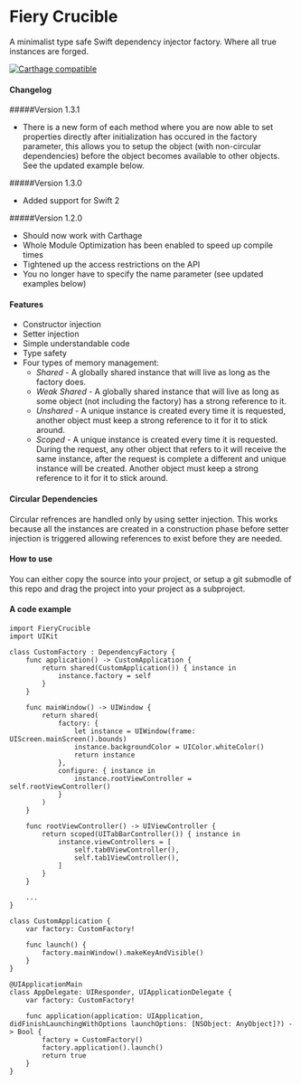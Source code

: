 Fiery Crucible
==============

A minimalist type safe Swift dependency injector factory. Where all true instances are forged.

[![Carthage compatible](https://img.shields.io/badge/Carthage-compatible-4BC51D.svg?style=flat)](https://github.com/Carthage/Carthage)

#### Changelog

#####Version 1.3.1
* There is a new form of each method where you are now able to set properties directly after initialization has occured in the factory parameter, this allows you to setup the object (with non-circular dependencies) before the object becomes available to other objects. See the updated example below.

#####Version 1.3.0
* Added support for Swift 2

#####Version 1.2.0
* Should now work with Carthage
* Whole Module Optimization has been enabled to speed up compile times
* Tightened up the access restrictions on the API
* You no longer have to specify the name parameter (see updated examples below)

#### Features
* Constructor injection
* Setter injection
* Simple understandable code
* Type safety
* Four types of memory management:
  + *Shared* - A globally shared instance that will live as long as the factory does.
  + *Weak Shared* - A globally shared instance that will live as long as some object (not including the factory) has a strong reference to it.
  + *Unshared* - A unique instance is created every time it is requested, another object must keep a strong reference to it for it to stick around.
  + *Scoped* - A unique instance is created every time it is requested. During the request, any other object that refers to it will receive the same instance, after the request is complete a different and unique instance will be created. Another object must keep a strong reference to it for it to stick around.

#### Circular Dependencies
Circular refrences are handled only by using setter injection. This works because all the instances are created in a construction phase before setter injection is triggered allowing references to exist before they are needed.

#### How to use
You can either copy the source into your project, or setup a git submodle of this repo and drag the project into your project as a subproject.

#### A code example

    import FieryCrucible
    import UIKit
    
	class CustomFactory : DependencyFactory {
        func application() -> CustomApplication {
            return shared(CustomApplication()) { instance in
                instance.factory = self
            }
        }
        
		func mainWindow() -> UIWindow {
			return shared(
				factory: {
					let instance = UIWindow(frame: UIScreen.mainScreen().bounds)
					instance.backgroundColor = UIColor.whiteColor()
					return instance
				},
				configure: { instance in
					instance.rootViewController = self.rootViewController()
				}
			)
		}
        
        func rootViewController() -> UIViewController {
            return scoped(UITabBarController()) { instance in
                instance.viewControllers = [
                    self.tab0ViewController(),
                    self.tab1ViewController(),
                ]
            }
        }
        
        ...
    }
    
    class CustomApplication {
        var factory: CustomFactory!
        
        func launch() {
            factory.mainWindow().makeKeyAndVisible()
        }
    }
    
    @UIApplicationMain
    class AppDelegate: UIResponder, UIApplicationDelegate {
        var factory: CustomFactory!
    
        func application(application: UIApplication, didFinishLaunchingWithOptions launchOptions: [NSObject: AnyObject]?) -> Bool {
            factory = CustomFactory()
            factory.application().launch()
            return true
        }
    }
